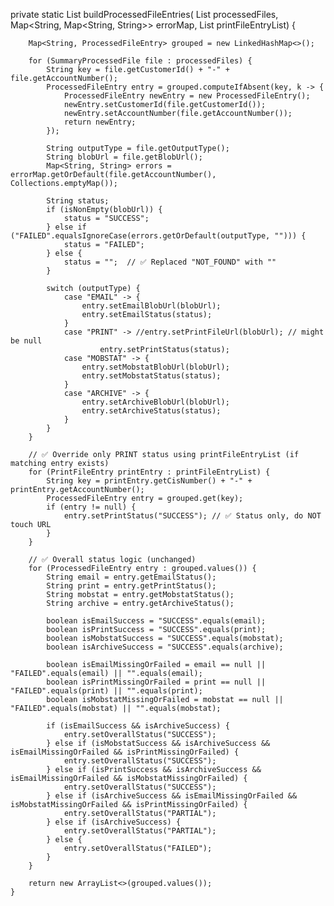 private static List<ProcessedFileEntry> buildProcessedFileEntries(
            List<SummaryProcessedFile> processedFiles,
            Map<String, Map<String, String>> errorMap,
            List<PrintFileEntry> printFileEntryList) {

        Map<String, ProcessedFileEntry> grouped = new LinkedHashMap<>();

        for (SummaryProcessedFile file : processedFiles) {
            String key = file.getCustomerId() + "-" + file.getAccountNumber();
            ProcessedFileEntry entry = grouped.computeIfAbsent(key, k -> {
                ProcessedFileEntry newEntry = new ProcessedFileEntry();
                newEntry.setCustomerId(file.getCustomerId());
                newEntry.setAccountNumber(file.getAccountNumber());
                return newEntry;
            });

            String outputType = file.getOutputType();
            String blobUrl = file.getBlobUrl();
            Map<String, String> errors = errorMap.getOrDefault(file.getAccountNumber(), Collections.emptyMap());

            String status;
            if (isNonEmpty(blobUrl)) {
                status = "SUCCESS";
            } else if ("FAILED".equalsIgnoreCase(errors.getOrDefault(outputType, ""))) {
                status = "FAILED";
            } else {
                status = "";  // ✅ Replaced "NOT_FOUND" with ""
            }

            switch (outputType) {
                case "EMAIL" -> {
                    entry.setEmailBlobUrl(blobUrl);
                    entry.setEmailStatus(status);
                }
                case "PRINT" -> //entry.setPrintFileUrl(blobUrl); // might be null
                        entry.setPrintStatus(status);
                case "MOBSTAT" -> {
                    entry.setMobstatBlobUrl(blobUrl);
                    entry.setMobstatStatus(status);
                }
                case "ARCHIVE" -> {
                    entry.setArchiveBlobUrl(blobUrl);
                    entry.setArchiveStatus(status);
                }
            }
        }

        // ✅ Override only PRINT status using printFileEntryList (if matching entry exists)
        for (PrintFileEntry printEntry : printFileEntryList) {
            String key = printEntry.getCisNumber() + "-" + printEntry.getAccountNumber();
            ProcessedFileEntry entry = grouped.get(key);
            if (entry != null) {
                entry.setPrintStatus("SUCCESS"); // ✅ Status only, do NOT touch URL
            }
        }

        // ✅ Overall status logic (unchanged)
        for (ProcessedFileEntry entry : grouped.values()) {
            String email = entry.getEmailStatus();
            String print = entry.getPrintStatus();
            String mobstat = entry.getMobstatStatus();
            String archive = entry.getArchiveStatus();

            boolean isEmailSuccess = "SUCCESS".equals(email);
            boolean isPrintSuccess = "SUCCESS".equals(print);
            boolean isMobstatSuccess = "SUCCESS".equals(mobstat);
            boolean isArchiveSuccess = "SUCCESS".equals(archive);

            boolean isEmailMissingOrFailed = email == null || "FAILED".equals(email) || "".equals(email);
            boolean isPrintMissingOrFailed = print == null || "FAILED".equals(print) || "".equals(print);
            boolean isMobstatMissingOrFailed = mobstat == null || "FAILED".equals(mobstat) || "".equals(mobstat);

            if (isEmailSuccess && isArchiveSuccess) {
                entry.setOverallStatus("SUCCESS");
            } else if (isMobstatSuccess && isArchiveSuccess && isEmailMissingOrFailed && isPrintMissingOrFailed) {
                entry.setOverallStatus("SUCCESS");
            } else if (isPrintSuccess && isArchiveSuccess && isEmailMissingOrFailed && isMobstatMissingOrFailed) {
                entry.setOverallStatus("SUCCESS");
            } else if (isArchiveSuccess && isEmailMissingOrFailed && isMobstatMissingOrFailed && isPrintMissingOrFailed) {
                entry.setOverallStatus("PARTIAL");
            } else if (isArchiveSuccess) {
                entry.setOverallStatus("PARTIAL");
            } else {
                entry.setOverallStatus("FAILED");
            }
        }

        return new ArrayList<>(grouped.values());
    }
